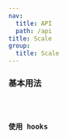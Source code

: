 ```yaml
---
nav:
  title: API
  path: /api
title: Scale
group:
  title: Scale
---
```


### 基本用法

<code src="./demo/index.tsx" />

### 使用 hooks

<API/>
